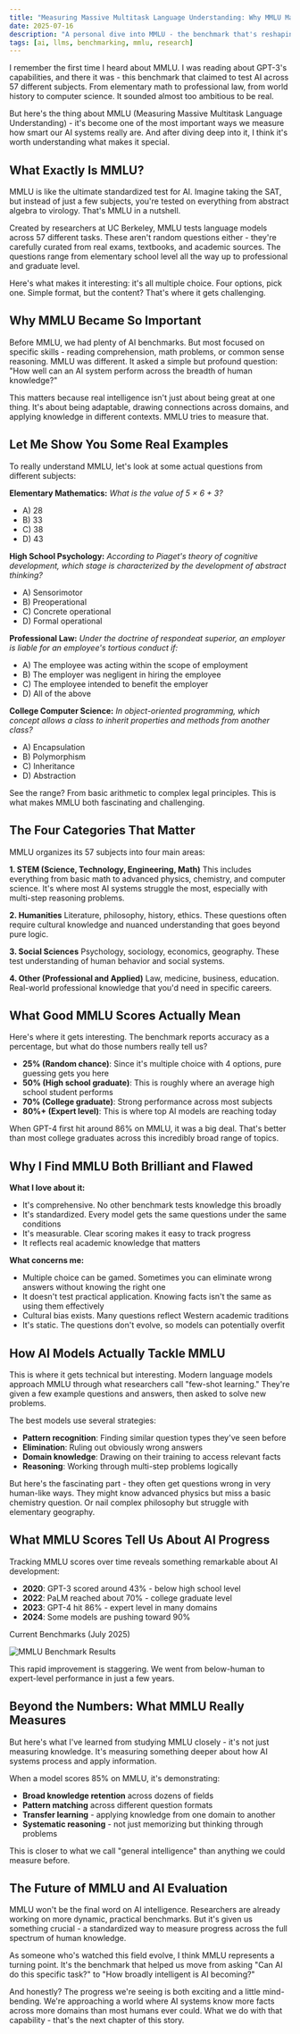 ```yaml
---
title: "Measuring Massive Multitask Language Understanding: Why MMLU Matters and What It Really Tests"
date: 2025-07-16
description: "A personal dive into MMLU - the benchmark that's reshaping how we measure AI intelligence across dozens of academic subjects."
tags: [ai, llms, benchmarking, mmlu, research]
---
```


I remember the first time I heard about MMLU. I was reading about GPT-3's capabilities, and there it was - this benchmark that claimed to test AI across 57 different subjects. From elementary math to professional law, from world history to computer science. It sounded almost too ambitious to be real.

But here's the thing about MMLU (Measuring Massive Multitask Language Understanding) - it's become one of the most important ways we measure how smart our AI systems really are. And after diving deep into it, I think it's worth understanding what makes it special.

## **What Exactly Is MMLU?**

MMLU is like the ultimate standardized test for AI. Imagine taking the SAT, but instead of just a few subjects, you're tested on everything from abstract algebra to virology. That's MMLU in a nutshell.

Created by researchers at UC Berkeley, MMLU tests language models across 57 different tasks. These aren't random questions either - they're carefully curated from real exams, textbooks, and academic sources. The questions range from elementary school level all the way up to professional and graduate level.

Here's what makes it interesting: it's all multiple choice. Four options, pick one. Simple format, but the content? That's where it gets challenging.

## **Why MMLU Became So Important**

Before MMLU, we had plenty of AI benchmarks. But most focused on specific skills - reading comprehension, math problems, or common sense reasoning. MMLU was different. It asked a simple but profound question: "How well can an AI system perform across the breadth of human knowledge?"

This matters because real intelligence isn't just about being great at one thing. It's about being adaptable, drawing connections across domains, and applying knowledge in different contexts. MMLU tries to measure that.

## **Let Me Show You Some Real Examples**

To really understand MMLU, let's look at some actual questions from different subjects:

**Elementary Mathematics:**
*What is the value of 5 × 6 + 3?*

- A) 28
- B) 33
- C) 38
- D) 43

**High School Psychology:**
*According to Piaget's theory of cognitive development, which stage is characterized by the development of abstract thinking?*

- A) Sensorimotor
- B) Preoperational
- C) Concrete operational
- D) Formal operational

**Professional Law:**
*Under the doctrine of respondeat superior, an employer is liable for an employee's tortious conduct if:*

- A) The employee was acting within the scope of employment
- B) The employer was negligent in hiring the employee
- C) The employee intended to benefit the employer
- D) All of the above

**College Computer Science:**
*In object-oriented programming, which concept allows a class to inherit properties and methods from another class?*

- A) Encapsulation
- B) Polymorphism
- C) Inheritance
- D) Abstraction

See the range? From basic arithmetic to complex legal principles. This is what makes MMLU both fascinating and challenging.

## **The Four Categories That Matter**

MMLU organizes its 57 subjects into four main areas:

**1. STEM (Science, Technology, Engineering, Math)**
This includes everything from basic math to advanced physics, chemistry, and computer science. It's where most AI systems struggle the most, especially with multi-step reasoning problems.

**2. Humanities**
Literature, philosophy, history, ethics. These questions often require cultural knowledge and nuanced understanding that goes beyond pure logic.

**3. Social Sciences**
Psychology, sociology, economics, geography. These test understanding of human behavior and social systems.

**4. Other (Professional and Applied)**
Law, medicine, business, education. Real-world professional knowledge that you'd need in specific careers.

## **What Good MMLU Scores Actually Mean**

Here's where it gets interesting. The benchmark reports accuracy as a percentage, but what do those numbers really tell us?

- **25% (Random chance)**: Since it's multiple choice with 4 options, pure guessing gets you here
- **50% (High school graduate)**: This is roughly where an average high school student performs
- **70% (College graduate)**: Strong performance across most subjects
- **80%+ (Expert level)**: This is where top AI models are reaching today

When GPT-4 first hit around 86% on MMLU, it was a big deal. That's better than most college graduates across this incredibly broad range of topics.

## **Why I Find MMLU Both Brilliant and Flawed**

**What I love about it:**
- It's comprehensive. No other benchmark tests knowledge this broadly
- It's standardized. Every model gets the same questions under the same conditions
- It's measurable. Clear scoring makes it easy to track progress
- It reflects real academic knowledge that matters

**What concerns me:**
- Multiple choice can be gamed. Sometimes you can eliminate wrong answers without knowing the right one
- It doesn't test practical application. Knowing facts isn't the same as using them effectively
- Cultural bias exists. Many questions reflect Western academic traditions
- It's static. The questions don't evolve, so models can potentially overfit

## **How AI Models Actually Tackle MMLU**

This is where it gets technical but interesting. Modern language models approach MMLU through what researchers call "few-shot learning." They're given a few example questions and answers, then asked to solve new problems.

The best models use several strategies:
- **Pattern recognition**: Finding similar question types they've seen before
- **Elimination**: Ruling out obviously wrong answers
- **Domain knowledge**: Drawing on their training to access relevant facts
- **Reasoning**: Working through multi-step problems logically

But here's the fascinating part - they often get questions wrong in very human-like ways. They might know advanced physics but miss a basic chemistry question. Or nail complex philosophy but struggle with elementary geography.

## **What MMLU Scores Tell Us About AI Progress**

Tracking MMLU scores over time reveals something remarkable about AI development:

- **2020**: GPT-3 scored around 43% - below high school level
- **2022**: PaLM reached about 70% - college graduate level
- **2023**: GPT-4 hit 86% - expert level in many domains
- **2024**: Some models are pushing toward 90%

Current Benchmarks (July 2025)

![MMLU Benchmark Results](/mmlu.png)

This rapid improvement is staggering. We went from below-human to expert-level performance in just a few years.

## **Beyond the Numbers: What MMLU Really Measures**

But here's what I've learned from studying MMLU closely - it's not just measuring knowledge. It's measuring something deeper about how AI systems process and apply information.

When a model scores 85% on MMLU, it's demonstrating:
- **Broad knowledge retention** across dozens of fields
- **Pattern matching** across different question formats
- **Transfer learning** - applying knowledge from one domain to another
- **Systematic reasoning** - not just memorizing but thinking through problems

This is closer to what we call "general intelligence" than anything we could measure before.

## **The Future of MMLU and AI Evaluation**

MMLU won't be the final word on AI intelligence. Researchers are already working on more dynamic, practical benchmarks. But it's given us something crucial - a standardized way to measure progress across the full spectrum of human knowledge.

As someone who's watched this field evolve, I think MMLU represents a turning point. It's the benchmark that helped us move from asking "Can AI do this specific task?" to "How broadly intelligent is AI becoming?"

And honestly? The progress we're seeing is both exciting and a little mind-bending. We're approaching a world where AI systems know more facts across more domains than most humans ever could. What we do with that capability - that's the next chapter of this story.